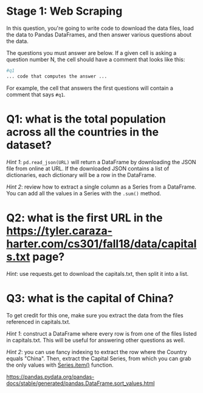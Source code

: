 # Stage 1: Web Scraping

In this question, you're going to write code to download the data
files, load the data to Pandas DataFrames, and then answer various
questions about the data.

The questions you must answer are below.  If a given cell is asking a
question number N, the cell should have a comment that looks like this:

```python
#q1
... code that computes the answer ...
```

For example, the cell that answers the first questions will contain a
comment that says `#q1`.



# Q1: what is the total population across all the countries in the dataset?

*Hint 1*: `pd.read_json(URL)` will return a DataFrame by downloading the
 JSON file from online at URL.  If the downloaded JSON contains a list
 of dictionaries, each dictionary will be a row in the DataFrame.

*Hint 2*: review how to extract a single column as a Series from a
 DataFrame.  You can add all the values in a Series with the `.sum()`
 method.

# Q2: what is the first URL in the https://tyler.caraza-harter.com/cs301/fall18/data/capitals.txt page?

*Hint*: use requests.get to download the capitals.txt, then split it into a list.

# Q3: what is the capital of China?

To get credit for this one, make sure you extract the data from the files referenced in capitals.txt.

*Hint 1*: construct a DataFrame where every row is from one of the
 files listed in capitals.txt.  This will be useful for answering
 other questions as well.

*Hint 2*: you can use fancy indexing to extract the row where the
 Country equals "China".  Then, extract the Capital Series, from which
 you can grab the only values with
 [Series.item()](https://pandas.pydata.org/pandas-docs/stable/generated/pandas.Series.item.html)
 function.


https://pandas.pydata.org/pandas-docs/stable/generated/pandas.DataFrame.sort_values.html
